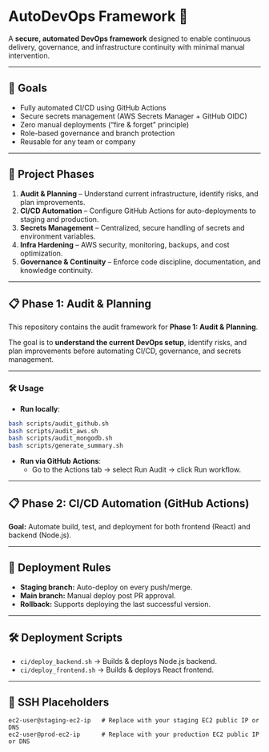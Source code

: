# AutoDevOps Framework 🚀
A **secure, automated DevOps framework** designed to enable continuous delivery, governance, and infrastructure continuity with minimal manual intervention.

---

## 🔹 Goals
- Fully automated CI/CD using GitHub Actions
- Secure secrets management (AWS Secrets Manager + GitHub OIDC)
- Zero manual deployments (“fire & forget” principle)
- Role-based governance and branch protection
- Reusable for any team or company

---

## 🧩 Project Phases
1. **Audit & Planning** – Understand current infrastructure, identify risks, and plan improvements.
2. **CI/CD Automation** – Configure GitHub Actions for auto-deployments to staging and production.
3. **Secrets Management** – Centralized, secure handling of secrets and environment variables.
4. **Infra Hardening** – AWS security, monitoring, backups, and cost optimization.
5. **Governance & Continuity** – Enforce code discipline, documentation, and knowledge continuity.

<!--
---

## 📂 Repository Structure

autodevops-framework/
├── docs/
│ ├── audit_summary.md # Consolidated audit summary
│ ├── github_audit.md # GitHub audit details
│ ├── aws_audit.md # AWS audit details
│ ├── mongodb_audit.md # MongoDB audit details
│ └── recommendations.md # Recommended improvements and next steps
├── scripts/
│ ├── audit_github.sh # Script to audit GitHub repo
│ ├── audit_aws.sh # Script to audit AWS setup
│ ├── audit_mongodb.sh # Script to audit MongoDB Atlas
│ └── generate_summary.sh # Script to generate consolidated audit summary
├── .github/
│ └── workflows/
│ └── run_audit.yml # GitHub Actions workflow to run audits
└── README.md
-->


---

## 📋 Phase 1: Audit & Planning

This repository contains the audit framework for **Phase 1: Audit & Planning**.

The goal is to **understand the current DevOps setup**, identify risks, and plan improvements before automating CI/CD, governance, and secrets management.

---

### 🛠 Usage

- **Run locally**:
```bash
bash scripts/audit_github.sh
bash scripts/audit_aws.sh
bash scripts/audit_mongodb.sh
bash scripts/generate_summary.sh
```

- **Run via GitHub Actions**:
  - Go to the Actions tab → select Run Audit → click Run workflow.

---

## 📋 Phase 2: CI/CD Automation (GitHub Actions)

**Goal:** Automate build, test, and deployment for both frontend (React) and backend (Node.js).

---

## 🔹 Deployment Rules

- **Staging branch:** Auto-deploy on every push/merge.  
- **Main branch:** Manual deploy post PR approval.  
- **Rollback:** Supports deploying the last successful version.

---

## 🛠 Deployment Scripts

- `ci/deploy_backend.sh` → Builds & deploys Node.js backend.  
- `ci/deploy_frontend.sh` → Builds & deploys React frontend.  

---

## 🔹 SSH Placeholders

```text
ec2-user@staging-ec2-ip   # Replace with your staging EC2 public IP or DNS
ec2-user@prod-ec2-ip      # Replace with your production EC2 public IP or DNS
